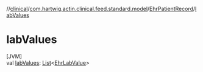 //[clinical](../../../index.md)/[com.hartwig.actin.clinical.feed.standard.model](../index.md)/[EhrPatientRecord](index.md)/[labValues](lab-values.md)

# labValues

[JVM]\
val [labValues](lab-values.md): [List](https://kotlinlang.org/api/latest/jvm/stdlib/kotlin.collections/-list/index.html)&lt;[EhrLabValue](../-ehr-lab-value/index.md)&gt;
